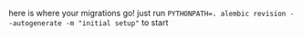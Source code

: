 here is where your migrations go! just run `PYTHONPATH=. alembic revision --autogenerate -m "initial setup"` to start
